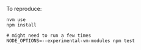 
To reproduce:
```
nvm use
npm install

# might need to run a few times
NODE_OPTIONS=--experimental-vm-modules npm test
```
